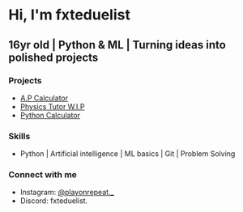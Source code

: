 # Hi, I'm fxteduelist
## 16yr old | Python & ML | Turning ideas into polished projects

### Projects
- [A.P Calculator](https://github.com/fxteduelist/A.Pcalculator_FxteV1.PY)
- [Physics Tutor W.I.P](W.I.P)
- [Python Calculator](https://github.com/fxteduelist/BasicCalculator_Fxte)

### Skills
- Python | Artificial intelligence | ML basics | Git | Problem Solving

### Connect with me
- Instagram: [@playonrepeat._](https://instagram.com/playonrepeat._)
- Discord: fxteduelist.
